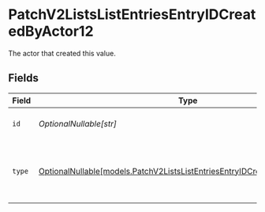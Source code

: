 # PatchV2ListsListEntriesEntryIDCreatedByActor12

The actor that created this value.


## Fields

| Field                                                                                                                                          | Type                                                                                                                                           | Required                                                                                                                                       | Description                                                                                                                                    |
| ---------------------------------------------------------------------------------------------------------------------------------------------- | ---------------------------------------------------------------------------------------------------------------------------------------------- | ---------------------------------------------------------------------------------------------------------------------------------------------- | ---------------------------------------------------------------------------------------------------------------------------------------------- |
| `id`                                                                                                                                           | *OptionalNullable[str]*                                                                                                                        | :heavy_minus_sign:                                                                                                                             | An ID to identify the actor.                                                                                                                   |
| `type`                                                                                                                                         | [OptionalNullable[models.PatchV2ListsListEntriesEntryIDCreatedByActorType12]](../models/patchv2listslistentriesentryidcreatedbyactortype12.md) | :heavy_minus_sign:                                                                                                                             | The type of actor. [Read more information on actor types here](/docs/actors).                                                                  |